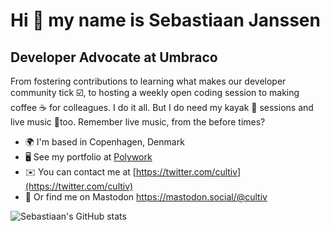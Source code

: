 Hi 👋 my name is Sebastiaan Janssen
====================================

Developer Advocate at Umbraco
--------------------------------

From fostering contributions to learning what makes our developer community tick ☑️, to hosting a weekly open coding session to making coffee ☕ for colleagues. I do it all. But I do need my kayak 🛶 sessions and live music 🎸too. Remember live music, from the before times?

- 🌍 I'm based in Copenhagen, Denmark
- 🖥️ See my portfolio at [Polywork](http://www.polywork.com/cultiv)
- ✉️ You can contact me at [https://twitter.com/cultiv](https://twitter.com/cultiv)
- 🐘 Or find me on Mastodon <a rel="me" href="https://mastodon.social/@cultiv">https://mastodon.social/@cultiv</a>

![Sebastiaan's GitHub stats](https://github-readme-stats.vercel.app/api?username=nul800sebastiaan&show_icons=true)
